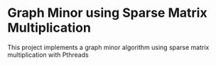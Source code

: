 # Graph Minor using Sparse Matrix Multiplication

This project implements a graph minor algorithm using sparse matrix multiplication with Pthreads
